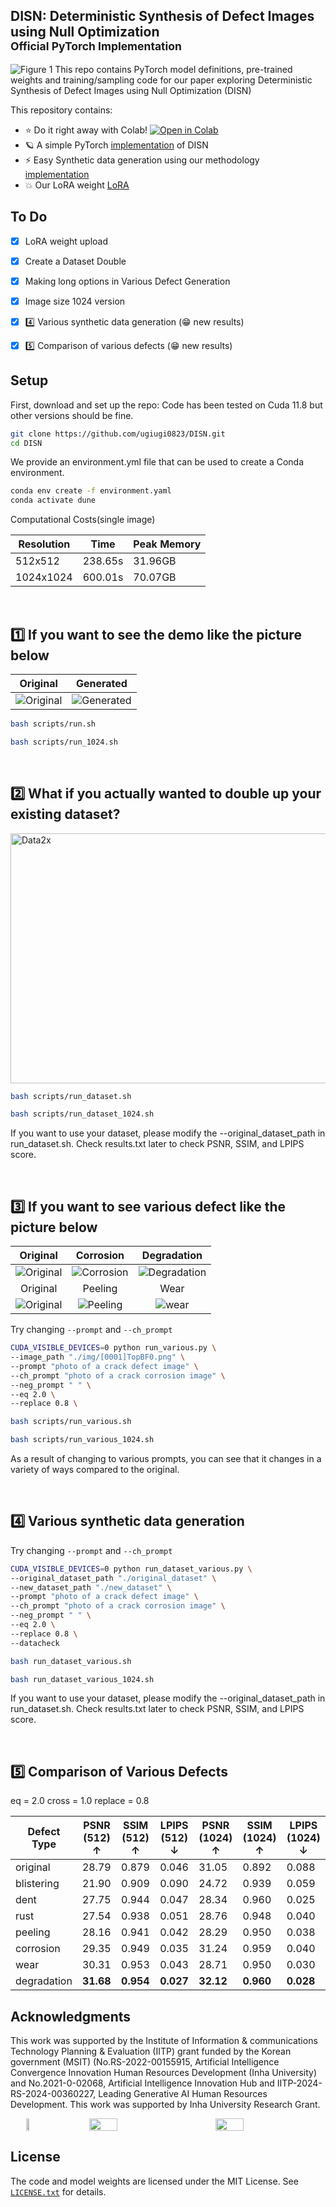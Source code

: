 ## DISN: Deterministic Synthesis of Defect Images using Null Optimization<br><sub>Official PyTorch Implementation</sub>

![Figure 1](./fig/Figure1.png)
This repo contains PyTorch model definitions, pre-trained weights and training/sampling code for our paper exploring Deterministic Synthesis of Defect Images using Null Optimization (DISN) 




This repository contains:

* ⭐️ Do it right away with Colab! 
  <a href="https://colab.research.google.com/drive/1YVs5Oo9VVVzJT2eBFOPJ1U10byhzCQQX?usp=sharing">
    <img src="https://colab.research.google.com/assets/colab-badge.svg" alt="Open in Colab"/>
  </a>
* 🪐 A simple PyTorch [implementation](https://github.com/ugiugi0823/DISN/blob/main/scripts/run.sh) of DISN
* ⚡️ Easy Synthetic data generation using our methodology [implementation](https://github.com/ugiugi0823/DISN/blob/main/scripts/run_dataset.sh) 
* 💥 Our LoRA weight [LoRA](https://github.com/ugiugi0823/DISN/blob/main/lora/pytorch_lora_weights.safetensors)


## To Do

- [x] LoRA weight upload 
- [x] Create a Dataset Double 
- [x] Making long options in Various Defect Generation 
- [x] Image size 1024 version
- [x] 4️⃣ Various synthetic data generation (😁 new results)
- [x] 5️⃣ Comparison of various defects (😁 new results)


## Setup

First, download and set up the repo:
Code has been tested on Cuda 11.8 but other versions should be fine.

```bash
git clone https://github.com/ugiugi0823/DISN.git
cd DISN
```

We provide an environment.yml file that can be used to create a Conda environment. 
```bash
conda env create -f environment.yaml
conda activate dune
```

Computational Costs(single image)

| Resolution   | Time     | Peak Memory |
|--------------|----------|-------------|
| 512x512      | 238.65s  | 31.96GB     |
| 1024x1024    | 600.01s  | 70.07GB     |




<br>

## 1️⃣ If you want to see the demo like the picture below

| Original | Generated |
|:--------:|:---------:|
| ![Original](./fig/result_0.png) | ![Generated](./fig/result_1.png) |

```bash
bash scripts/run.sh
```
```bash
bash scripts/run_1024.sh
```


<br>

## 2️⃣ What if you actually wanted to double up your existing dataset?
<img src="./fig/data2x.png" alt="Data2x" width="800" height="400">



```bash
bash scripts/run_dataset.sh

```
```bash
bash scripts/run_dataset_1024.sh

```
If you want to use your dataset, please modify the --original_dataset_path in run_dataset.sh.
Check results.txt later to check PSNR, SSIM, and LPIPS score.

<br>

## 3️⃣ If you want to see various defect like the picture below

| Original | Corrosion | Degradation |
|:--------:|:---------:| :---------:|
| ![Original](./fig/result_0.png)| ![Corrosion](./fig/corrosion_[0001]TopBF0.png) | ![Degradation](./fig/degradation_[0001]TopBF0.png) |
| Original | Peeling | Wear |
| ![Original](./fig/result_0.png)| ![Peeling](./fig/peeling_[0001]TopBF0.png) | ![wear](./fig/wear_[0001]TopBF0.png) |





Try changing `--prompt` and `--ch_prompt`
```bash
CUDA_VISIBLE_DEVICES=0 python run_various.py \
--image_path "./img/[0001]TopBF0.png" \
--prompt "photo of a crack defect image" \
--ch_prompt "photo of a crack corrosion image" \
--neg_prompt " " \
--eq 2.0 \
--replace 0.8 \
```


```bash
bash scripts/run_various.sh
```
```bash
bash scripts/run_various_1024.sh
```

As a result of changing to various prompts, you can see that it changes in a variety of ways compared to the original.


<br>

## 4️⃣ Various synthetic data generation

Try changing `--prompt` and `--ch_prompt`
```bash
CUDA_VISIBLE_DEVICES=0 python run_dataset_various.py \
--original_dataset_path "./original_dataset" \
--new_dataset_path "./new_dataset" \
--prompt "photo of a crack defect image" \
--ch_prompt "photo of a crack corrosion image" \
--neg_prompt " " \
--eq 2.0 \
--replace 0.8 \
--datacheck
```





```bash
bash run_dataset_various.sh

```
```bash
bash run_dataset_various_1024.sh

```
If you want to use your dataset, please modify the --original_dataset_path in run_dataset.sh.
Check results.txt later to check PSNR, SSIM, and LPIPS score.


<br>

## 5️⃣ Comparison of Various Defects

eq = 2.0
cross = 1.0
replace = 0.8

| Defect Type   | PSNR (512) $\uparrow$ | SSIM (512) $\uparrow$ | LPIPS (512) $\downarrow$ | PSNR (1024) $\uparrow$ | SSIM (1024) $\uparrow$ | LPIPS (1024) $\downarrow$ |
|---------------|-----------------------|-----------------------|--------------------------|------------------------|------------------------|---------------------------|
| original      | 28.79                 | 0.879                 | 0.046                    | 31.05                  | 0.892                  | 0.088                     |
| blistering    | 21.90                 | 0.909                 | 0.090                    | 24.72                  | 0.939                  | 0.059                     |
| dent          | 27.75                 | 0.944                 | 0.047                    | 28.34                  | 0.960                  | 0.025                     |
| rust          | 27.54                 | 0.938                 | 0.051                    | 28.76                  | 0.948                  | 0.040                     |
| peeling       | 28.16                 | 0.941                 | 0.042                    | 28.29                  | 0.950                  | 0.038                     |
| corrosion     | 29.35                 | 0.949                 | 0.035                    | 31.24                  | 0.959                  | 0.040                     |
| wear          | 30.31                 | 0.953                 | 0.043                    | 28.71                  | 0.950                  | 0.030                     |
| degradation   | **31.68**             | **0.954**             | **0.027**                | **32.12**              | **0.960**              | **0.028**                 |




## Acknowledgments
This work was supported by the Institute of Information \& communications Technology Planning \& Evaluation (IITP) grant funded by the Korean government (MSIT) (No.RS-2022-00155915, Artificial Intelligence Convergence Innovation Human Resources Development (Inha University) and  No.2021-0-02068, Artificial Intelligence Innovation Hub and IITP-2024-RS-2024-00360227, Leading Generative AI Human Resources Development. This work was supported by Inha University Research Grant.


<div style="display: flex; justify-content: space-around;">
  <img src="./fig/inha.png" width="10%">
  <img src="./fig/ai_center.png" width="30%">
  <img src="./fig/wta2.png" width="30%">
</div>



## License
The code and model weights are licensed under the MIT License. See [`LICENSE.txt`](LICENSE.txt) for details.

